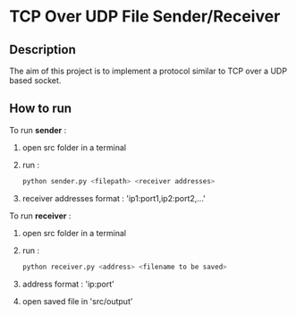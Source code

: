 # TCP Over UDP File Sender/Receiver

## Description

The aim of this project is to implement a protocol similar to TCP over a UDP based socket.

## How to run

To run **sender** :

1. open src folder in a terminal
2. run :

   ```python
   python sender.py <filepath> <receiver addresses>
   ```

3. receiver addresses format : 'ip1:port1,ip2:port2,...'

To run **receiver** :

1. open src folder in a terminal
2. run :

   ```python
   python receiver.py <address> <filename to be saved>
   ```

3. address format : 'ip:port'
4. open saved file in 'src/output'
